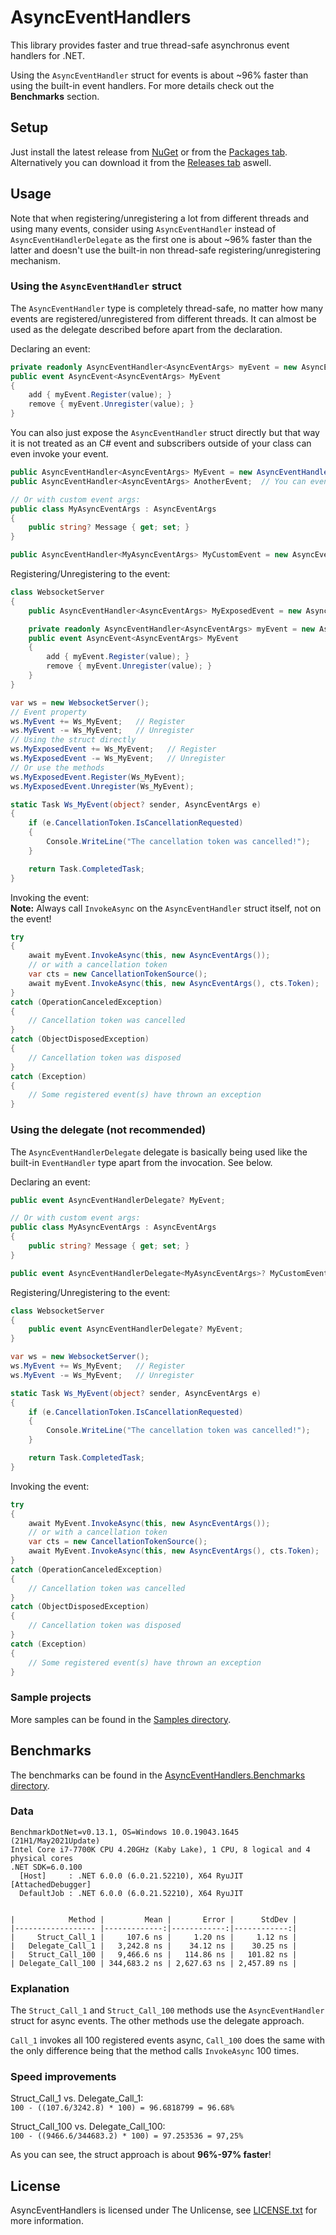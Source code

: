 # AsyncEventHandlers
This library provides faster and true thread-safe asynchronus event handlers for .NET.

Using the ``AsyncEventHandler`` struct for events is about ~96% faster than using the built-in event handlers. For more details check out the **Benchmarks** section.

## Setup
Just install the latest release from [NuGet](https://www.nuget.org/packages/AsyncEventHandlers) or from the [Packages tab](https://github.com/TheDusty01/AsyncEventHandlers/packages). Alternatively you can download it from the [Releases tab](https://github.com/TheDusty01/AsyncEventHandlers/releases) aswell.

## Usage
Note that when registering/unregistering a lot from different threads and using many events, consider using ``AsyncEventHandler`` instead of ``AsyncEventHandlerDelegate`` as the first one is about ~96% faster than the latter and doesn't use the built-in non thread-safe registering/unregistering mechanism.

### Using the ``AsyncEventHandler`` struct
The  ``AsyncEventHandler`` type is completely thread-safe, no matter how many events are registered/unregistered from different threads. It can almost be used as the delegate described before apart from the declaration.

Declaring an event:
```cs
private readonly AsyncEventHandler<AsyncEventArgs> myEvent = new AsyncEventHandler<AsyncEventArgs>();
public event AsyncEvent<AsyncEventArgs> MyEvent
{
    add { myEvent.Register(value); }
    remove { myEvent.Unregister(value); }
}
```

You can also just expose the ``AsyncEventHandler`` struct directly but that way it is not treated as an C# event and subscribers outside of your class can even invoke your event.
```cs
public AsyncEventHandler<AsyncEventArgs> MyEvent = new AsyncEventHandler();
public AsyncEventHandler<AsyncEventArgs> AnotherEvent;  // You can even do this!

// Or with custom event args:
public class MyAsyncEventArgs : AsyncEventArgs
{
    public string? Message { get; set; }
}

public AsyncEventHandler<MyAsyncEventArgs> MyCustomEvent = new AsyncEventHandler<MyAsyncEventArgs>();
```

Registering/Unregistering to the event:
```cs
class WebsocketServer
{
    public AsyncEventHandler<AsyncEventArgs> MyExposedEvent = new AsyncEventHandler<AsyncEventArgs>();

    private readonly AsyncEventHandler<AsyncEventArgs> myEvent = new AsyncEventHandler<AsyncEventArgs>();
    public event AsyncEvent<AsyncEventArgs> MyEvent
    {
        add { myEvent.Register(value); }
        remove { myEvent.Unregister(value); }
    }
}

var ws = new WebsocketServer();
// Event property
ws.MyEvent += Ws_MyEvent;   // Register
ws.MyEvent -= Ws_MyEvent;   // Unregister
// Using the struct directly
ws.MyExposedEvent += Ws_MyEvent;   // Register
ws.MyExposedEvent -= Ws_MyEvent;   // Unregister
// Or use the methods
ws.MyExposedEvent.Register(Ws_MyEvent);
ws.MyExposedEvent.Unregister(Ws_MyEvent);

static Task Ws_MyEvent(object? sender, AsyncEventArgs e)
{
    if (e.CancellationToken.IsCancellationRequested)
    {
        Console.WriteLine("The cancellation token was cancelled!");
    }

    return Task.CompletedTask;
}
```

Invoking the event: \
**Note:** Always call ``InvokeAsync`` on the ``AsyncEventHandler`` struct itself, not on the event!
```cs
try
{
    await myEvent.InvokeAsync(this, new AsyncEventArgs());
    // or with a cancellation token
    var cts = new CancellationTokenSource();
    await myEvent.InvokeAsync(this, new AsyncEventArgs(), cts.Token);
}
catch (OperationCanceledException)
{
    // Cancellation token was cancelled
}
catch (ObjectDisposedException)
{
    // Cancellation token was disposed
}
catch (Exception)
{
    // Some registered event(s) have thrown an exception
}
```


### Using the delegate (not recommended)
The ``AsyncEventHandlerDelegate`` delegate is basically being used like the built-in ``EventHandler`` type apart from the invocation. See below.

Declaring an event:
```cs
public event AsyncEventHandlerDelegate? MyEvent;

// Or with custom event args:
public class MyAsyncEventArgs : AsyncEventArgs
{
    public string? Message { get; set; }
}

public event AsyncEventHandlerDelegate<MyAsyncEventArgs>? MyCustomEvent;
```

Registering/Unregistering to the event:
```cs
class WebsocketServer
{
    public event AsyncEventHandlerDelegate? MyEvent;
}

var ws = new WebsocketServer();
ws.MyEvent += Ws_MyEvent;   // Register
ws.MyEvent -= Ws_MyEvent;   // Unregister

static Task Ws_MyEvent(object? sender, AsyncEventArgs e)
{
    if (e.CancellationToken.IsCancellationRequested)
    {
        Console.WriteLine("The cancellation token was cancelled!");
    }

    return Task.CompletedTask;
}
```

Invoking the event:
```cs
try
{
    await MyEvent.InvokeAsync(this, new AsyncEventArgs());
    // or with a cancellation token
    var cts = new CancellationTokenSource();
    await MyEvent.InvokeAsync(this, new AsyncEventArgs(), cts.Token);
}
catch (OperationCanceledException)
{
    // Cancellation token was cancelled
}
catch (ObjectDisposedException)
{
    // Cancellation token was disposed
}
catch (Exception)
{
    // Some registered event(s) have thrown an exception
}
```

### Sample projects
More samples can be found in the [Samples directory](/Samples).


## Benchmarks
The benchmarks can be found in the [AsyncEventHandlers.Benchmarks directory](/AsyncEventHandlers.Benchmarks).

### Data
```
BenchmarkDotNet=v0.13.1, OS=Windows 10.0.19043.1645 (21H1/May2021Update)
Intel Core i7-7700K CPU 4.20GHz (Kaby Lake), 1 CPU, 8 logical and 4 physical cores
.NET SDK=6.0.100
  [Host]     : .NET 6.0.0 (6.0.21.52210), X64 RyuJIT  [AttachedDebugger]
  DefaultJob : .NET 6.0.0 (6.0.21.52210), X64 RyuJIT


|            Method |         Mean |       Error |      StdDev |
|------------------ |-------------:|------------:|------------:|
|     Struct_Call_1 |     107.6 ns |     1.20 ns |     1.12 ns |
|   Delegate_Call_1 |   3,242.8 ns |    34.12 ns |    30.25 ns |
|   Struct_Call_100 |   9,466.6 ns |   114.86 ns |   101.82 ns |
| Delegate_Call_100 | 344,683.2 ns | 2,627.63 ns | 2,457.89 ns |
```

### Explanation
The ``Struct_Call_1`` and ``Struct_Call_100`` methods use the ``AsyncEventHandler`` struct for async events. The other methods use the delegate approach.

``Call_1`` invokes all 100 registered events async, ``Call_100`` does the same with the only difference being that the method calls ``InvokeAsync`` 100 times.

### Speed improvements
Struct_Call_1 vs. Delegate_Call_1:\
``100 - ((107.6/3242.8) * 100) = 96.6818799 = 96.68%``

Struct_Call_100 vs. Delegate_Call_100:\
``100 - ((9466.6/344683.2) * 100) = 97.253536 = 97,25%``

As you can see, the struct approach is about **96%-97% faster**!


## License
AsyncEventHandlers is licensed under The Unlicense, see [LICENSE.txt](/LICENSE.txt) for more information.